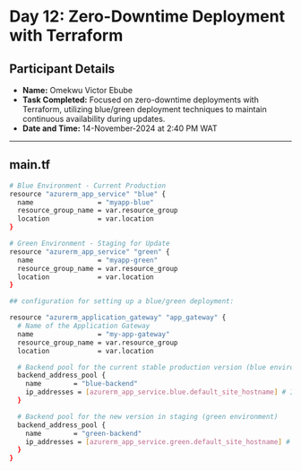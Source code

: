 # Day 12: Zero-Downtime Deployment with Terraform

## Participant Details

- **Name:** Omekwu Victor Ebube  
- **Task Completed:** Focused on zero-downtime deployments with Terraform, utilizing blue/green deployment techniques to maintain continuous availability during updates.  
- **Date and Time:** 14-November-2024 at 2:40 PM WAT
---
## main.tf
```bash
# Blue Environment - Current Production
resource "azurerm_app_service" "blue" {
  name                = "myapp-blue"
  resource_group_name = var.resource_group
  location            = var.location
}

# Green Environment - Staging for Update
resource "azurerm_app_service" "green" {
  name                = "myapp-green"
  resource_group_name = var.resource_group
  location            = var.location
}

## configuration for setting up a blue/green deployment:

resource "azurerm_application_gateway" "app_gateway" {
  # Name of the Application Gateway
  name                = "my-app-gateway"
  resource_group_name = var.resource_group
  location            = var.location

  # Backend pool for the current stable production version (blue environment)
  backend_address_pool {
    name        = "blue-backend"
    ip_addresses = [azurerm_app_service.blue.default_site_hostname] # IP for the blue App Service
  }

  # Backend pool for the new version in staging (green environment)
  backend_address_pool {
    name        = "green-backend"
    ip_addresses = [azurerm_app_service.green.default_site_hostname] # IP for the green App Service
  }
}
```